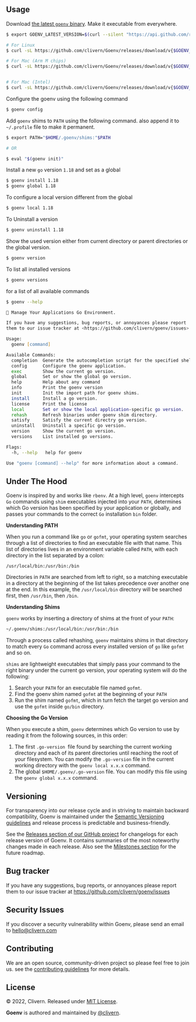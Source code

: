 
## Usage

Download [the latest `goenv` binary](https://github.com/clivern/Goenv/releases). Make it executable from everywhere.

```zsh
$ export GOENV_LATEST_VERSION=$(curl --silent "https://api.github.com/repos/clivern/Goenv/releases/latest" | jq '.tag_name' | sed -E 's/.*"([^"]+)".*/\1/' | tr -d v)

# For Linux
$ curl -sL https://github.com/clivern/Goenv/releases/download/v{$GOENV_LATEST_VERSION}/goenv_Linux_x86_64.tar.gz | tar xz

# For Mac (Arm M chips)
$ curl -sL https://github.com/clivern/Goenv/releases/download/v{$GOENV_LATEST_VERSION}/goenv_Darwin_arm64.tar.gz | tar xz


# For Mac (Intel)
$ curl -sL https://github.com/clivern/Goenv/releases/download/v{$GOENV_LATEST_VERSION}/goenv_Darwin_x86_64.tar.gz | tar xz
```

Configure the goenv using the following command

```zsh
$ goenv config
```

Add `goenv` shims to `PATH` using the following command. also append it to `~/.profile` file to make it permanent.

```zsh
$ export PATH="$HOME/.goenv/shims:"$PATH

# OR

$ eval "$(goenv init)"
```

Install a new `go` version `1.18` and set as a global

```zsh
$ goenv install 1.18
$ goenv global 1.18
```

To configure a local version different from the global

```zsh
$ goenv local 1.18
```

To Uninstall a version

```zsh
$ goenv uninstall 1.18
```

Show the used version either from current directory or parent directories or the global version.

```zsh
$ goenv version
```

To list all installed versions

```zsh
$ goenv versions
```

for a list of all available commands

```zsh
$ goenv --help

🐺 Manage Your Applications Go Environment.

If you have any suggestions, bug reports, or annoyances please report
them to our issue tracker at <https://github.com/clivern/goenv/issues>

Usage:
  goenv [command]

Available Commands:
  completion  Generate the autocompletion script for the specified shell
  config      Configure the goenv application.
  exec        Show the current go version.
  global      Set or show the global go version.
  help        Help about any command
  info        Print the goenv version
  init        Init the import path for goenv shims.
  install     Install a go version.
  license     Print the license
  local       Set or show the local application-specific go version.
  rehash      Refresh binaries under goenv shim directory.
  satisfy     Satisfy the current directry go version.
  uninstall   Uninstall a specific go version.
  version     Show the current go version.
  versions    List installed go versions.

Flags:
  -h, --help   help for goenv

Use "goenv [command] --help" for more information about a command.
```


## Under The Hood

Goenv is inspired by and works like `rbenv`. At a high level, `goenv` intercepts `Go` commands using `shim` executables injected into your `PATH`, determines which Go version has been specified by your application or globally, and passes your commands to the correct `Go` installation `bin` folder.

**Understanding PATH**

When you run a command like `go` or `gofmt`, your operating system searches through a list of directories to find an executable file with that name. This list of directories lives in an environment variable called `PATH`, with each directory in the list separated by a colon:

```
/usr/local/bin:/usr/bin:/bin
```

Directories in `PATH` are searched from left to right, so a matching executable in a directory at the beginning of the list takes precedence over another one at the end. In this example, the `/usr/local/bin` directory will be searched first, then `/usr/bin`, then `/bin`.

**Understanding Shims**

`goenv` works by inserting a directory of shims at the front of your `PATH`:

```zsh
~/.goenv/shims:/usr/local/bin:/usr/bin:/bin
```

Through a process called rehashing, `goenv` maintains shims in that directory to match every `Go` command across every installed version of `go` like `gofmt` and so on.

`shims` are lightweight executables that simply pass your command to the right binary under the current go version, your operating system will do the following:

1. Search your `PATH` for an executable file named `gofmt`.
2. Find the goenv shim named `gofmt` at the beginning of your `PATH`
3. Run the shim named `gofmt`, which in turn fetch the target go version and use the `gofmt` inside `go/bin` directory.

**Choosing the Go Version**

When you execute a shim, `goenv` determines which Go version to use by reading it from the following sources, in this order:

1. The first `.go-version `file found by searching the current working directory and each of its parent directories until reaching the root of your filesystem. You can modify the `.go-version` file in the current working directory with the `goenv local x.x.x` command.
2. The global `$HOME/.goenv/.go-version` file. You can modify this file using the `goenv global x.x.x` command.


## Versioning

For transparency into our release cycle and in striving to maintain backward compatibility, Goenv is maintained under the [Semantic Versioning guidelines](https://semver.org/) and release process is predictable and business-friendly.

See the [Releases section of our GitHub project](https://github.com/clivern/goenv/releases) for changelogs for each release version of Goenv. It contains summaries of the most noteworthy changes made in each release. Also see the [Milestones section](https://github.com/clivern/goenv/milestones) for the future roadmap.


## Bug tracker

If you have any suggestions, bug reports, or annoyances please report them to our issue tracker at https://github.com/clivern/goenv/issues


## Security Issues

If you discover a security vulnerability within Goenv, please send an email to [hello@clivern.com](mailto:hello@clivern.com)


## Contributing

We are an open source, community-driven project so please feel free to join us. see the [contributing guidelines](CONTRIBUTING.md) for more details.


## License

© 2022, Clivern. Released under [MIT License](https://opensource.org/licenses/mit-license.php).

**Goenv** is authored and maintained by [@clivern](http://github.com/clivern).
